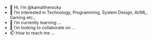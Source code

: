 - 👋 Hi, I’m @kamaltherocky
- 👀 I’m interested in Technology, Programming, System Design, AI/ML, Gaming etc.,
- 🌱 I’m currently learning ...
- 💞️ I’m looking to collaborate on ...
- 📫 How to reach me ...

<!---
kamaltherocky/kamaltherocky is a ✨ special ✨ repository because its `README.md` (this file) appears on your GitHub profile.
You can click the Preview link to take a look at your changes.
--->
